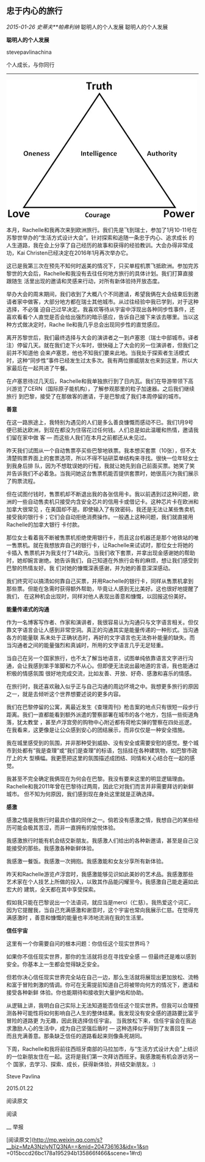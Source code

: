 ##  忠于内心的旅行

_2015-01-26_ _史蒂夫**帕弗利纳_ 聪明人的个人发展 聪明人的个人发展

**聪明人的个人发展**

stevepavlinachina

个人成长，与你同行

__ __

![](_resources/忠于内心的旅行image0.jpg)

  

本月，Rachelle和我再次来到欧洲旅行。我们先是飞到瑞士，参加了1月10-11号在苏黎世举办的“生活方式设计大会”。针对探索和追随一条忠于内心、追求成长
的人生道路，我在会上分享了自己经历的故事和获得的经验教训。大会办得非常成功，Kai Christen已经决定在2016年1月再次举办它。

  

这已是我第三次在预先不知何时返美的情况下，只买单程机票飞抵欧洲。参加完苏黎世的大会后，Rachelle和我没有去往任何地方旅行的具体计划。我们打算直接跟随生
活里出现的邀请和灵感来行动，对所有新体验持开放态度。

  

举办大会的周末期间，我们收到了大概八个不同邀请，希望我俩在大会结束后到邀请者家中做客，大部分地方都在瑞士其他城市。从过往经验中我已学到，对于这种选择，不必强
迫自己过早决定。我喜欢等待从宇宙中浮现出各种同步性事件，还喜欢看看个人直觉是否会给出强烈的暗示感应，告诉自己接下来该去哪里。当以这种方式做决定时，Rache
lle和我几乎总会出现同步性的直觉感应。

  

离开苏黎世后，我们最终选择与大会的演讲者之一到卢塞恩（瑞士中部城市。译者注）停留几天。就在我们走下火车时，很快碰上了大会的另一位演讲者，但我们之前并不知道他
会来卢塞恩，他也不知我们要来此地。当我处于探索者生活模式时，这种“同步性”事件已经发生过太多次。我有两位挪威朋友也来到这里，所以大家最后在一起共进了午餐。

  

在卢塞恩待过几天后，Rachelle和我单独旅行到了日内瓦。我们在导游带领下高兴游览了CERN（国际原子能机构），了解参观那里的粒子加速器。之后我们继续旅行
到巴黎，接受了在那做客的邀请，于是巴黎成了我们本周停留的城市。

  

  

**善意**

  

在这一路旅途上，我特别为遇见的人们是多么善良慷慨而感动不已。我们1月9号便已抵达欧洲，到现在都没为住宿花过任何钱。人们总是如此温暖和热情，邀请我们留在家中做
客 — 而这些人我们在本月之前都还从未见过。

  

昨天我们试图从一个自动售票亭买些巴黎地铁票。我本想买套票（10张），但不太清楚购票界面上的套票选项，所以不得不钻研菜单结构来寻找。很快一位年轻女士到我身后排
队，因为不想耽误她的行程，我就让她先到自己前面买票。她笑了笑并告诉我们不必着急。当我问她这台售票机能否提供套票时，她很高兴为我们展示了购票流程。

  

但在试图付钱时，售票机却不断退出我的各张信用卡。我以前遇到过这种问题，欧洲的一些自动售卖机只接受内含安全芯片的信用卡或借记卡。这种芯片卡在欧洲和加拿大很常见
，在美国却不是。即使输入了有效密码，我还是无法让某些售卖机接受我的银行卡；它们会自动拒绝消费操作。一般遇上这种问题，我们就直接用Rachelle的加拿大银行
卡付款。

  

那位女士看着我不断被售票机拒绝使用银行卡，而且这台机器还是那个地铁站的唯一售票机。就在我想放弃自己的银行卡，让Rachelle来试试时，那位女士将她的卡插入
售票机并为我支付了14欧元。当我们收下套票，并拿出现金感谢她的帮助时，她却婉言谢绝。她告诉我们，自己知道在外旅行会有的麻烦，想让我们感受到巴黎的热情友好。我
们对她的慷慨深表感谢，并为她的善意深深感动。

  

我们终究可以搞清如何靠自己买票，并用Rachelle的银行卡，同样从售票机拿到那些票。但能在急需时获得额外帮助，毕竟让人感到无比美好。这也很好地提醒了我们，
在这种机会出现时，同样对他人表现出善意和慷慨，以回报这份美好。

  

  

**能量传递式的沟通**

  

作为一名博客写作者、作家和演讲者，我很容易认为沟通只与文字语言相关。但仅靠文字语言会让人感到非常空洞。真正的沟通其实是能量传递的一种形式。当沟通各方的能量联
系未处于正确状态时，再好的文字语言也无法弥补能量的缺失。而当沟通者之间的能量强烈和真诚时，所用的文字语言几乎无足轻重。

  

当自己在另一个国家旅行，也不太了解当地语言，试图单纯依靠语言文字进行沟通，会让我感到笨手笨脚和力不从心。但即便无法说出最地道的言语，我也能通过积极的情感氛围
很好地完成交流，比如友善、开放、好奇、感激和喜乐的情感。

  

在旅行时，我还喜欢融入似乎正与自己沟通的周边环境之中。我想更多旅行的原因之一，就是去倾听这个世界想要述说的更多内容。

  

我们在巴黎停留的公寓，离最近发生《查理周刊》枪击案的地点只有很短一段步行距离。我们一直都能看到额外派遣的警察部署在城市的各个地方，包括一些街道角落，犹太教堂
，甚至卢浮宫旁的购物中心附近都有荷枪实弹的警察在四处巡逻。在我看来，这更像是让公众感到安心的团结展示，而非仅仅是一种安全措施。

  

我在城里感受到的氛围，并非那种受到威胁、没有安全或需要安慰的感觉。整个城市到处都有“我是查理”或“我们是查理”的标语，包括挂在各种建筑物，如巴黎市政厅上的大
型横幅。我更愿把这里的氛围描述成团结、同情和关心结合在一起的感觉。

  

我甚至不完全确定我俩现在为何会在巴黎。我没有要来这里的明显逻辑理由。Rachelle和我2011年曾在巴黎待过两周，因此它对我们而言并非需要拜访的新鲜城市。
但不知为何原因，我们感到现在身处这里就是正确选择。

  

  

**感激**

  

感激之情是我旅行时最具价值的同伴之一。倘若没有感激之情，我想自己的某些经历可能会极其苦涩，而非一直拥有的愉悦体验。

  

我感激旅行时能有机会结交新朋友。我感激人们给出的各种新邀请，甚至是自己没能接受的那些。我感激各种新鲜体验。

  

我感激一餐饭。我感激一次拥抱。我感激能和女友分享所有新体验。

  

昨天和Rachelle游览卢浮宫时，我感激能够见识如此美妙的艺术品。我感激那些艺术家在个人技艺上所做的投入，以致其作品能闪耀至今。我感激自己能走遍如此宏大的
建筑，全天都在其中享受探索。

  

假如我只能在巴黎说出一个法语词，就应当是merci（仁慈）。我热爱这个词汇，因为它提醒我，当自己充满感激和谢意时，这个宇宙也常向我展示仁慈。在觉得充满感激时
，善意和慷慨的能量也丰沛地流淌在我的生活里。

  

  

**信任宇宙**

  

这里有一个你需要自问的根本问题：你信任这个现实世界吗？

  

如果你不信任现实世界，那你的生活就将总在寻找安全感 — 但最终还是难以感到安全。你基本上一生都会觉得缺乏安全。

  

但若你决心信任现实世界完全站在自己一边，那么生活就将展现出更加放松、流畅和富于冒险刺激的情调。你可在无需提前知道自己将被带向何方的情况下，邀请和接受各种新鲜
体验。你也能期待和接收到大量护佑和协助。

  

从逻辑上讲，我明白自己实际上无法知道能否信任这个现实世界。但我可以合理预测各种可能性将如何影响自己人生的整体结果。我发现没有安全感的道路要比富于冒险的道路更
为无趣，因此我选择信任宇宙。 当我放松下来，信任宇宙会在我追求激励人心的生活中，成为自己坚强后盾时 — 这种选择似乎得到了友善回复 —
而且充满善意。那条缺乏信任的道路看起来则像条死胡同。

  

下周，Rachelle和我将前往西班牙南部的马拉加市，与“生活方式设计大会”上结识的一位新朋友住在一起。这将是我们第一次拜访西班牙。我感激能有机会游访另一个
国家，去学习、探索、成长，获得新体验，并结交新朋友。:)

  

  

Steve Pavlina

2015.01.22

  

  

阅读原文

阅读

__ 举报

[阅读原文](http://mp.weixin.qq.com/s?__biz=MzA3NzIyNTQ3NA==&mid=204736163&idx=1&sn
=015bccd26bc178a195294b135866f466&scene=1#rd)

